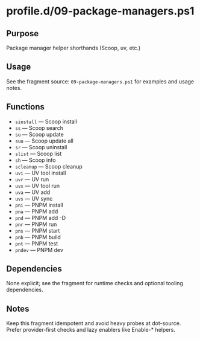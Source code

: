 profile.d/09-package-managers.ps1
=================================

Purpose
-------
Package manager helper shorthands (Scoop, uv, etc.)

Usage
-----
See the fragment source: `09-package-managers.ps1` for examples and usage notes.

Functions
---------
- `sinstall` — Scoop install
- `ss` — Scoop search
- `su` — Scoop update
- `suu` — Scoop update all
- `sr` — Scoop uninstall
- `slist` — Scoop list
- `sh` — Scoop info
- `scleanup` — Scoop cleanup
- `uvi` — UV tool install
- `uvr` — UV run
- `uvx` — UV tool run
- `uva` — UV add
- `uvs` — UV sync
- `pni` — PNPM install
- `pna` — PNPM add
- `pnd` — PNPM add -D
- `pnr` — PNPM run
- `pns` — PNPM start
- `pnb` — PNPM build
- `pnt` — PNPM test
- `pndev` — PNPM dev

Dependencies
------------
None explicit; see the fragment for runtime checks and optional tooling dependencies.

Notes
-----
Keep this fragment idempotent and avoid heavy probes at dot-source. Prefer provider-first checks and lazy enablers like Enable-* helpers.

